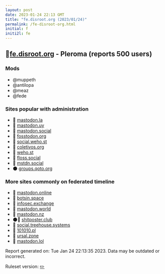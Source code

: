 ```yaml
---
layout: post
date: 2023-01-24 22:13 GMT
title: "fe.disroot.org (2023/01/24)"
permalink: /fe-disroot-org.html
initial: f
initi2l: fe
---
```


## 🐘[fe.disroot.org](https://fe.disroot.org) - Pleroma (reports 500 users)

### Mods
 * @muppeth
 * @antilopa
 * @meaz
 * @fede

### Sites popular with administration

* 🐘 [mastodon.la](/mastodon-la.html)
* 🐘 [mastodon.uy](/mastodon-uy.html)
* 🐘 [mastodon.social](/mastodon-social.html)
* 🐘 [fosstodon.org](/fosstodon-org.html)
* 🐘 [social.weho.st](/social-weho-st.html)
* 🐘 [coletivos.org](/coletivos-org.html)
* 🐘 [weho.st](/weho-st.html)
* 🐘 [floss.social](/floss-social.html)
* 🐘 [mstdn.social](/mstdn-social.html)
* 🌑 [groups.qoto.org](/groups-qoto-org.html)

### More sites commonly on federated timeline

* 🐘 [mastodon.online](/mastodon-online.html)
* 🐘 [botsin.space](/botsin-space.html)
* 🐘 [infosec.exchange](/infosec-exchange.html)
* 🐘 [mastodon.world](/mastodon-world.html)
* 🐘 [mastodon.nz](/mastodon-nz.html)
* 🌑🧸 [shitposter.club](/shitposter-club.html)
* 🐘 [social.treehouse.systems](/social-treehouse-systems.html)
* 🐘 [101010.pl](/101010-pl.html)
* 🐘 [ursal.zone](/ursal-zone.html)
* 🐘 [mastodon.lol](/mastodon-lol.html)

Report generated on: Tue Jan 24 22:13:35 2023. Data may be outdated or incorrect.

Ruleset version: [✏️](/version-pencil)
